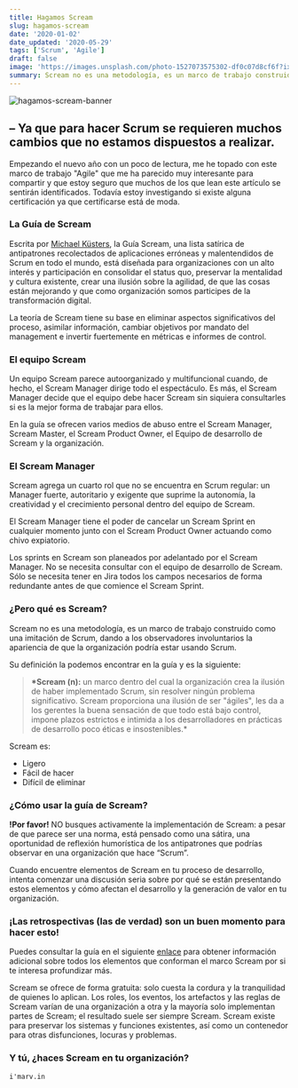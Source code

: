 ```yaml
---
title: Hagamos Scream
slug: hagamos-scream
date: '2020-01-02'
date_updated: '2020-05-29'
tags: ['Scrum', 'Agile']
draft: false
image: 'https://images.unsplash.com/photo-1527073575302-df0c07d8cf6f?ixlib=rb-1.2.1&q=80&fm=jpg&crop=entropy&cs=tinysrgb&w=2000&fit=max&ixid=eyJhcHBfaWQiOjExNzczfQ'
summary: Scream no es una metodología, es un marco de trabajo construido como una imitación de Scrum, dando a los observadores involuntarios la apariencia de que la organización podría estar usando Scrum.
---
```


![hagamos-scream-banner](https://images.unsplash.com/photo-1527073575302-df0c07d8cf6f?ixlib=rb-1.2.1&q=80&fm=jpg&crop=entropy&cs=tinysrgb&w=2000&fit=max&ixid=eyJhcHBfaWQiOjExNzczfQ)

## – Ya que para hacer Scrum se requieren muchos cambios que no estamos dispuestos a realizar.

Empezando el nuevo año con un poco de lectura, me he topado con este marco de trabajo "Agile" que me ha parecido muy interesante para compartir y que estoy seguro que muchos de los que lean este artículo se sentirán identificados. Todavía estoy investigando si existe alguna certificación ya que certificarse está de moda.

### La Guía de Scream

Escrita por [Michael Küsters](https://www.linkedin.com/in/michaelkuesters/), la Guía Scream, una lista satírica de antipatrones recolectados de aplicaciones erróneas y malentendidos de Scrum en todo el mundo, está diseñada para organizaciones con un alto interés y participación en consolidar el status quo, preservar la mentalidad y cultura existente, crear una ilusión sobre la agilidad, de que las cosas están mejorando y que como organización somos participes de la transformación digital.

La teoría de Scream tiene su base en eliminar aspectos significativos del proceso, asimilar información, cambiar objetivos por mandato del management e invertir fuertemente en métricas e informes de control.

### El equipo Scream

Un equipo Scream parece autoorganizado y multifuncional cuando, de hecho, el Scream Manager dirige todo el espectáculo. Es más, el Scream Manager decide que el equipo debe hacer Scream sin siquiera consultarles si es la mejor forma de trabajar para ellos.

En la guía se ofrecen varios medios de abuso entre el Scream Manager, Scream Master, el Scream Product Owner, el Equipo de desarrollo de Scream y la organización.

### El Scream Manager

Scream agrega un cuarto rol que no se encuentra en Scrum regular: un Manager fuerte, autoritario y exigente que suprime la autonomía, la creatividad y el crecimiento personal dentro del equipo de Scream.

El Scream Manager tiene el poder de cancelar un Scream Sprint en cualquier momento junto con el Scream Product Owner actuando como chivo expiatorio.

Los sprints en Scream son planeados por adelantado por el Scream Manager. No se necesita consultar con el equipo de desarrollo de Scream. Sólo se necesita tener en Jira todos los campos necesarios de forma redundante antes de que comience el Scream Sprint.

### ¿Pero qué es Scream?

Scream no es una metodología, es un marco de trabajo construido como una imitación de Scrum, dando a los observadores involuntarios la apariencia de que la organización podría estar usando Scrum.

Su definición la podemos encontrar en la guía y es la siguiente:

> **\*Scream (n):** un marco dentro del cual la organización crea la ilusión de haber implementado Scrum, sin resolver ningún problema significativo. Scream proporciona una ilusión de ser "ágiles", les da a los gerentes la buena sensación de que todo está bajo control, impone plazos estrictos e intimida a los desarrolladores en prácticas de desarrollo poco éticas e insostenibles.\*

Scream es:

- Ligero
- Fácil de hacer
- Difícil de eliminar

### ¿Cómo usar la guía de Scream?

**!Por favor!** NO busques activamente la implementación de Scream: a pesar de que parece ser una norma, está pensado como una sátira, una oportunidad de reflexión humorística de los antipatrones que podrías observar en una organización que hace “Scrum”.

Cuando encuentre elementos de Scream en tu proceso de desarrollo, intenta comenzar una discusión seria sobre por qué se están presentando estos elementos y cómo afectan el desarrollo y la generación de valor en tu organización.

### ¡Las retrospectivas (las de verdad) son un buen momento para hacer esto!

Puedes consultar la guía en el siguiente [enlace](https://docs.google.com/document/d/1-2aZP3BlctQrWP8bNpSxkVBKphypALPINUGGTn26els/mobilebasic) para obtener información adicional sobre todos los elementos que conforman el marco Scream por si te interesa profundizar más.

Scream se ofrece de forma gratuita: solo cuesta la cordura y la tranquilidad de quienes lo aplican. Los roles, los eventos, los artefactos y las reglas de Scream varían de una organización a otra y la mayoría solo implementan partes de Scream; el resultado suele ser siempre Scream. Scream existe para preservar los sistemas y funciones existentes, así como un contenedor para otras disfunciones, locuras y problemas.

### Y tú, ¿haces Scream en tu organización?

    i'marv.in
